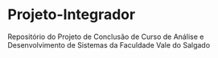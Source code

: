 # Projeto-Integrador
Repositório do Projeto de Conclusão de Curso de Análise e Desenvolvimento de Sistemas da Faculdade Vale do Salgado
